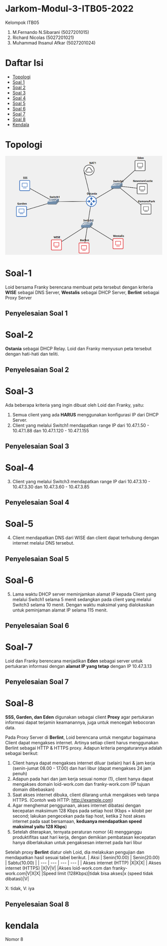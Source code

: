 # Jarkom-Modul-3-ITB05-2022
Kelompok ITB05

1. M.Fernando N.Sibarani (5027201015)
2. Richard Nicolas (5027201021)
3. Muhammad Ihsanul Afkar (5027201024)


# Daftar Isi
* [Topologi](#Topologi)
* [Soal 1](#soal-1) 
* [Soal 2](#soal-2) 
* [Soal 3](#soal-3) 
* [Soal 4](#soal-4) 
* [Soal 5](#soal-5) 
* [Soal 6](#soal-6) 
* [Soal 7](#soal-7) 
* [Soal 8](#soal-8) 
* [Kendala](#kendala)

# Topologi
![topologi](img/topologi.png)

# Soal-1
Loid bersama Franky berencana membuat peta tersebut dengan kriteria **WISE** sebagai DNS Server, **Westalis** sebagai DHCP Server, **Berlint** sebagai Proxy Server
## Penyelesaian Soal 1
# Soal-2
**Ostania** sebagai DHCP Relay. Loid dan Franky menyusun peta tersebut dengan hati-hati dan teliti.
## Penyelesaian Soal 2
# Soal-3
Ada beberapa kriteria yang ingin dibuat oleh Loid dan Franky, yaitu:
1. Semua client yang ada **HARUS** menggunakan konfigurasi IP dari DHCP Server.
2. Client yang melalui Switch1 mendapatkan range IP dari 10.47.1.50 - 10.47.1.88 dan 10.47.1.120 - 10.47.1.155
## Penyelesaian Soal 3
# Soal-4
3. Client yang melalui Switch3 mendapatkan range IP dari 10.47.3.10 - 10.47.3.30 dan 10.47.3.60 - 10.47.3.85
## Penyelesaian Soal 4
# Soal-5
4. Client mendapatkan DNS dari WISE dan client dapat terhubung dengan internet melalui DNS tersebut.
## Penyelesaian Soal 5
# Soal-6
5. Lama waktu DHCP server meminjamkan alamat IP kepada Client yang melalui Switch1 selama 5 menit sedangkan pada client yang melalui Switch3 selama 10 menit. Dengan waktu maksimal yang dialokasikan untuk peminjaman alamat IP selama 115 menit.
## Penyelesaian Soal 6
# Soal-7
Loid dan Franky berencana menjadikan **Eden** sebagai server untuk pertukaran informasi dengan **alamat IP yang tetap** dengan IP 10.47.3.13 
## Penyelesaian Soal 7
# Soal-8
**SSS, Garden, dan Eden** digunakan sebagai client **Proxy** agar pertukaran informasi dapat terjamin keamanannya, juga untuk mencegah kebocoran data.

Pada Proxy Server di **Berlint**, Loid berencana untuk mengatur bagaimana Client dapat mengakses internet. Artinya setiap client harus menggunakan Berlint sebagai HTTP & HTTPS proxy. Adapun kriteria pengaturannya adalah sebagai berikut:

1. Client hanya dapat mengakses internet diluar (selain) hari & jam kerja (senin-jumat 08.00 - 17.00) dan hari libur (dapat mengakses 24 jam penuh)
2. Adapun pada hari dan jam kerja sesuai nomor (1), client hanya dapat mengakses domain loid-work.com dan franky-work.com (IP tujuan domain dibebaskan)
3. Saat akses internet dibuka, client dilarang untuk mengakses web tanpa HTTPS. (Contoh web HTTP: http://example.com)
4. Agar menghemat penggunaan, akses internet dibatasi dengan kecepatan maksimum 128 Kbps pada setiap host (Kbps = kilobit per second; lakukan pengecekan pada tiap host, ketika 2 host akses internet pada saat bersamaan, **keduanya mendapatkan speed maksimal yaitu 128 Kbps**)
5. Setelah diterapkan, ternyata peraturan nomor (4) mengganggu produktifitas saat hari kerja, dengan demikian pembatasan kecepatan hanya diberlakukan untuk pengaksesan internet pada hari libur

Setelah proxy **Berlint** diatur oleh Loid, dia melakukan pengujian dan mendapatkan hasil sesuai tabel berikut.
| Aksi | Senin(10.00) | Senin(20.00) | Sabtu(10.00) |
| ---  | --- | --- | --- |
| Akses internet (HTTP) |X|X|X|
| Akses internet (HTTPS) |X|V|V|
|Akses loid-work.com dan franky-work.com|V|X|X|
|Speed limit (128Kbps)|tidak bisa akses|x (speed tidak dibatasi)|V|

X: tidak, V: iya

## Penyelesaian Soal 8
# kendala
Nomor 8